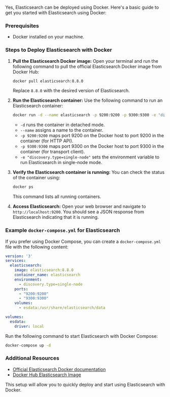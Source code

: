 Yes, Elasticsearch can be deployed using Docker. Here's a basic guide to get you started with Elasticsearch using Docker:

### Prerequisites
- Docker installed on your machine.

### Steps to Deploy Elasticsearch with Docker

1. **Pull the Elasticsearch Docker image:**
   Open your terminal and run the following command to pull the official Elasticsearch Docker image from Docker Hub:
   ```bash
   docker pull elasticsearch:8.8.0
   ```
   Replace `8.8.0` with the desired version of Elasticsearch.

2. **Run the Elasticsearch container:**
   Use the following command to run an Elasticsearch container:
   ```bash
   docker run -d --name elasticsearch -p 9200:9200 -p 9300:9300 -e "discovery.type=single-node" elasticsearch:8.8.0
   ```
   - `-d` runs the container in detached mode.
   - `--name` assigns a name to the container.
   - `-p 9200:9200` maps port 9200 on the Docker host to port 9200 in the container (for HTTP API).
   - `-p 9300:9300` maps port 9300 on the Docker host to port 9300 in the container (for transport client).
   - `-e "discovery.type=single-node"` sets the environment variable to run Elasticsearch in single-node mode.

3. **Verify the Elasticsearch container is running:**
   You can check the status of the container using:
   ```bash
   docker ps
   ```
   This command lists all running containers.

4. **Access Elasticsearch:**
   Open your web browser and navigate to `http://localhost:9200`. You should see a JSON response from Elasticsearch indicating that it is running.

### Example `docker-compose.yml` for Elasticsearch

If you prefer using Docker Compose, you can create a `docker-compose.yml` file with the following content:

```yaml
version: '3'
services:
  elasticsearch:
    image: elasticsearch:8.8.0
    container_name: elasticsearch
    environment:
      - discovery.type=single-node
    ports:
      - "9200:9200"
      - "9300:9300"
    volumes:
      - esdata:/usr/share/elasticsearch/data

volumes:
  esdata:
    driver: local
```

Run the following command to start Elasticsearch with Docker Compose:
```bash
docker-compose up -d
```

### Additional Resources

- [Official Elasticsearch Docker documentation](https://www.elastic.co/guide/en/elasticsearch/reference/current/docker.html)
- [Docker Hub Elasticsearch Image](https://hub.docker.com/_/elasticsearch)

This setup will allow you to quickly deploy and start using Elasticsearch with Docker.